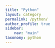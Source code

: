 ```yaml
---
title: "Python"
layout: category
permalink: /python/
author_profile: true
sidebar: 
    nav: "main"
taxonomy: python
---
```

